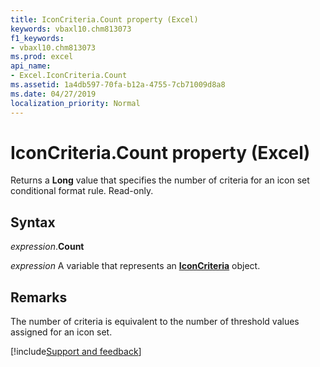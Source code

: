 ```yaml
---
title: IconCriteria.Count property (Excel)
keywords: vbaxl10.chm813073
f1_keywords:
- vbaxl10.chm813073
ms.prod: excel
api_name:
- Excel.IconCriteria.Count
ms.assetid: 1a4db597-70fa-b12a-4755-7cb71009d8a8
ms.date: 04/27/2019
localization_priority: Normal
---
```



# IconCriteria.Count property (Excel)

Returns a **Long** value that specifies the number of criteria for an icon set conditional format rule. Read-only.


## Syntax

_expression_.**Count**

_expression_ A variable that represents an **[IconCriteria](Excel.IconCriteria.md)** object.


## Remarks

The number of criteria is equivalent to the number of threshold values assigned for an icon set.




[!include[Support and feedback](~/includes/feedback-boilerplate.md)]